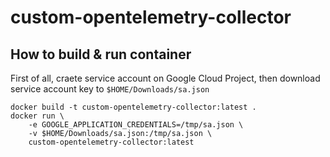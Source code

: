 # custom-opentelemetry-collector

## How to build & run container

First of all, craete service account on Google Cloud Project, then download service account key to `$HOME/Downloads/sa.json`

```console
docker build -t custom-opentelemetry-collector:latest .
docker run \
	-e GOOGLE_APPLICATION_CREDENTIALS=/tmp/sa.json \
	-v $HOME/Downloads/sa.json:/tmp/sa.json \
	custom-opentelemetry-collector:latest
```
